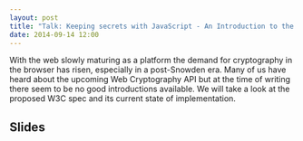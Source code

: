```yaml
---
layout: post
title: "Talk: Keeping secrets with JavaScript - An Introduction to the WebCrypto API"
date: 2014-09-14 12:00
---
```


With the web slowly maturing as a platform the demand for cryptography in the
browser has risen, especially in a post-Snowden era. Many of us have heard
about the upcoming Web Cryptography API but at the time of writing there seem
to be no good introductions available. We will take a look at the proposed W3C
spec and its current state of implementation.

## Slides

<script async class="speakerdeck-embed" data-id="90bc7ca0134e0132be1f460835129433" data-ratio="1.77777777777778" src="//speakerdeck.com/assets/embed.js"></script>

